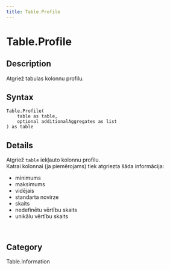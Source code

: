 ```yaml
---
title: Table.Profile
---
```


# Table.Profile


## Description

Atgriež tabulas kolonnu profilu.


## Syntax

```powerquery
Table.Profile(
    table as table,
    optional additionalAggregates as list
) as table
```


## Details

Atgriež <code>table</code> iekļauto kolonnu profilu.<br />Katrai kolonnai (ja piemērojams) tiek atgriezta šāda informācija:<ul>  <li>minimums</li>  <li>maksimums</li>  <li>vidējais</li>  <li>standarta novirze</li>  <li>skaits</li>  <li>nedefinētu vērtību skaits</li>  <li>unikālu vērtību skaits</li></ul><br />



## Category
Table.Information
